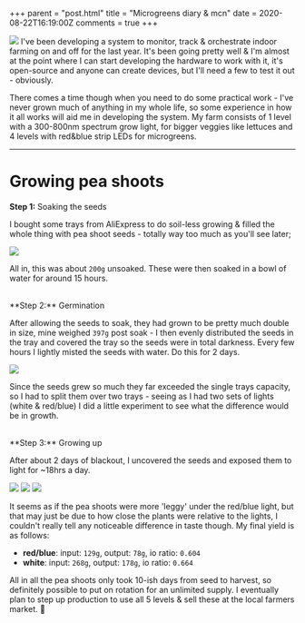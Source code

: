 +++
parent = "post.html"
title = "Microgreens diary & mcn"
date = 2020-08-22T16:19:00Z
comments = true
+++

<img src="https://ftp.cass.si/Rp5~0411i.jpeg" class="fr" style="margin-top:0"/>
I've been developing a system to monitor, track & orchestrate indoor farming on and off
for the last year. It's been going pretty well & I'm almost at the point where I can
start developing the hardware to work with it, it's open-source and anyone can create devices, but
I'll need a few to test it out - obviously.

There comes a time though when you need to do some practical work - I've never grown much
of anything in my whole life, so some experience in how it all works will aid me in developing
the system. My farm consists of 1 level with a 300-800nm spectrum grow light, for bigger veggies
like lettuces and 4 levels with red&blue strip LEDs for microgreens.

---

# Growing pea shoots

**Step 1:** Soaking the seeds

I bought some trays from AliExpress to do soil-less growing & filled the whole thing with pea shoot seeds -
totally way too much as you'll see later;

<img src="https://ftp.cass.si/b40t06=xd.jpeg" />

All in, this was about `200g` unsoaked. These were then soaked in a bowl of water for around 15 hours.

<br />
**Step 2:** Germination

After allowing the seeds to soak, they had grown to be pretty much double in size,
mine weighed `397g` post soak - I then evenly distributed the seeds in the tray and covered the
tray so the seeds were in total darkness. Every few hours I lightly misted the seeds with water.
Do this for 2 days.

<img src="https://ftp.cass.si/9Oo947=59.jpeg" />

Since the seeds grew so much they far exceeded the single trays capacity, so I had to split them
over two trays - seeing as I had two sets of lights (white & red/blue) I did a little experiment to see what the difference would be in growth.

<br />
**Step 3:** Growing up

After about 2 days of blackout, I uncovered the seeds and exposed them to light for ~18hrs a day.

<div class="_3picrow">
    <img src="https://ftp.cass.si/2wga=99y~.jpeg" />
    <img src="https://ftp.cass.si/789jDnni9.jpeg" />
    <img src="https://ftp.cass.si/fl47JR996.jpeg" />
</div>

It seems as if the pea shoots were more 'leggy' under the red/blue light, but that may just
be due to how close the plants were relative to the lights, I couldn't really tell any noticeable
difference in taste though. My final yield is as follows:

- **red/blue**: input: `129g`, output: `78g`, io ratio: `0.604`
- **white**: input: `268g`, output: `178g`, io ratio: `0.664`

All in all the pea shoots only took 10-ish days from seed to harvest, so definitely
possible to put on rotation for an unlimited supply. I eventually plan to step up production
to use all 5 levels & sell these at the local farmers market. 🌱
